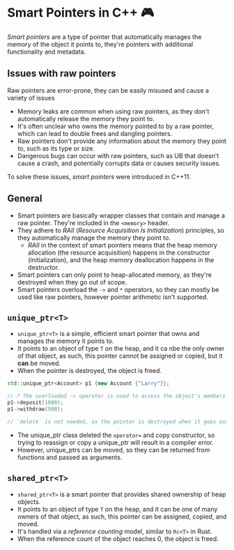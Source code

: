 # Smart Pointers in C++ 🎮

_Smart pointers_ are a type of pointer that automatically manages the memory of the object it points to, they're pointers with additional functionality and metadata.

## Issues with raw pointers

Raw pointers are error-prone, they can be easily misused and cause a variety of issues

- Memory leaks are common when using raw pointers, as they don't automatically release the memory they point to.
- It's often unclear who owns the memory pointed to by a raw pointer, which can lead to double frees and dangling pointers.
- Raw pointers don't provide any information about the memory they point to, such as its type or size.
- Dangerous bugs can occur with raw pointers, such as UB that doesn't cause a crash, and potentially corrupts data or causes security issues.

To solve these issues, _smart pointers_ were introduced in C++11.

## General

- Smart pointers are basically wrapper classes that contain and manage a raw pointer. They're included in the `<memory>` header.
- They adhere to _RAII_ (_Resource Acquisition Is Initialization_) principles, so they automatically manage the memory they point to.
  - _RAII_ in the context of smart pointers means that the heap memory allocation (the resource acquisition) happens in the constructor (initialization), and the heap memory deallocation happens in the destructor.
- Smart pointers can only point to heap-allocated memory, as they're destroyed when they go out of scope.
- Smart pointers overload the `->` and `*` operators, so they can mostly be used like raw pointers, however pointer arithmetic isn't supported.

## `unique_ptr<T>`

- `unique_ptr<T>` is a simple, efficient smart pointer that owns and manages the memory it points to.
- It points to an object of type `T` on the heap, and it ca nbe the only owner of that object, as such, this pointer cannot be assigned or copied, but it **can** be moved.
- When the pointer is destroyed, the object is freed.

```cpp
std::unique_ptr<Account> p1 {new Account {"Larry"}};

// ? The overloaded -> operator is used to access the object's members
p1->deposit(1000);
p1->withdraw(500);

// `delete` is not needed, as the pointer is destroyed when it goes out of scope
```

- The unique_ptr class deleted the `operator=` and copy constructor, so trying to reassign or copy a unique_ptr will result in a compiler error.
- However, unique_ptrs can be moved, so they can be returned from functions and passed as arguments.

## `shared_ptr<T>`

- `shared_ptr<T>` is a smart pointer that provides shared ownership of heap objects.
- It points to an object of type `T` on the heap, and it can be one of many owners of that object, as such, this pointer can be assigned, copied, and moved.
- It's handled via a _reference counting_ model, similar to `Rc<T>` in Rust.
- When the reference count of the object reaches 0, the object is freed.
